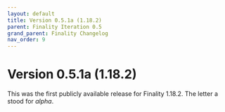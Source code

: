 ```yaml
---
layout: default
title: Version 0.5.1a (1.18.2)
parent: Finality Iteration 0.5
grand_parent: Finality Changelog
nav_order: 9
---
```

# Version 0.5.1a (1.18.2)
This was the first publicly available release for Finality 1.18.2. The letter a stood for *alpha*.